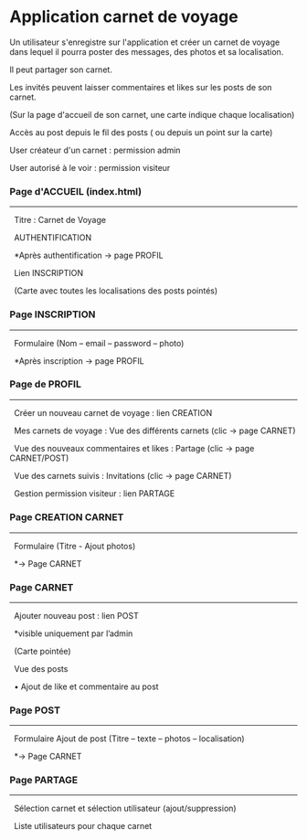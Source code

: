 # Application carnet de voyage



Un utilisateur s'enregistre sur l'application et créer un carnet de voyage dans lequel il pourra poster des messages, des photos et sa localisation.

Il peut partager son carnet.

Les invités peuvent laisser commentaires et likes sur les posts de son carnet.

(Sur la page d'accueil de son carnet, une carte indique chaque localisation)

Accès au post depuis le fil des posts ( ou depuis un point sur la carte)

User créateur d'un carnet : permission admin

User autorisé à le voir : permission visiteur





### **Page d'ACCUEIL (index.html)**

------------------------------------------------------

&nbsp;	Titre : Carnet de Voyage

&nbsp;	AUTHENTIFICATION

 		\*Après authentification -> page PROFIL

&nbsp;	Lien INSCRIPTION

&nbsp;	(Carte avec toutes les localisations des posts pointés)





### **Page INSCRIPTION**

---------------------------------

&nbsp;	Formulaire (Nom – email – password – photo)

&nbsp;		\*Après inscription -> page PROFIL





### **Page de PROFIL**

-----------------------------

&nbsp;	Créer un nouveau carnet de voyage : lien CREATION

&nbsp;	Mes carnets de voyage : Vue des différents carnets (clic -> page CARNET)

&nbsp;	Vue des nouveaux commentaires et likes : Partage (clic -> page CARNET/POST)

&nbsp;	Vue des carnets suivis : Invitations (clic -> page CARNET)

&nbsp;	Gestion permission visiteur : lien PARTAGE



##### 

### **Page CREATION CARNET**

----------------------------------------

&nbsp;	Formulaire (Titre - Ajout photos)

 		\*-> Page CARNET





### **Page CARNET**

----------------------

&nbsp;	Ajouter nouveau post : lien POST

 		\*visible uniquement par l’admin

&nbsp;	(Carte pointée)

&nbsp;	Vue des posts

&nbsp;	•	Ajout de like et commentaire au post





### **Page POST**

------------------

&nbsp;	Formulaire Ajout de post (Titre – texte – photos – localisation)

 		\*-> Page CARNET





### **Page PARTAGE**

------------------------

&nbsp;	Sélection carnet et sélection utilisateur (ajout/suppression)

&nbsp;	Liste utilisateurs pour chaque carnet

